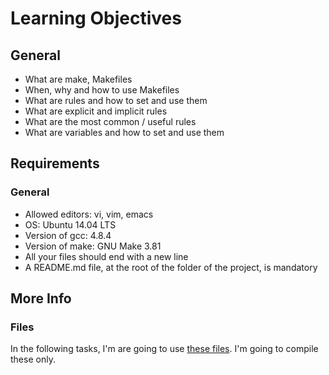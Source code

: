 # Learning Objectives

## General

*    What are make, Makefiles
*    When, why and how to use Makefiles
*    What are rules and how to set and use them
*    What are explicit and implicit rules
*    What are the most common / useful rules
*    What are variables and how to set and use them

## Requirements
### General

*    Allowed editors: vi, vim, emacs
*    OS: Ubuntu 14.04 LTS
*    Version of gcc: 4.8.4
*    Version of make: GNU Make 3.81
*    All your files should end with a new line
*    A README.md file, at the root of the folder of the project, is mandatory

## More Info
### Files

In the following tasks, I'm are going to use [these files](https://github.com/holbertonschool/0x1B.c). I'm going to compile these only.
